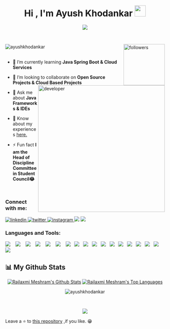 
<h1 align="center">Hi , I'm Ayush Khodankar <img src="https://media.giphy.com/media/hvRJCLFzcasrR4ia7z/giphy.gif" width="35"></h1>
<div align= "center">
    
<a href="#" align="center"><img src="https://readme-typing-svg.herokuapp.com?color=FFF&center=true&lines=Full+Stack+Java+Developer"></img></a>
     </div>
<br/>
<div align="left"> 
     <img src="https://komarev.com/ghpvc/?username=ayushkhodankar&label=Profile%20views&color=236ad3&labelColor=1155ba&style=for-the-badge" alt="ayushkhodankar" /> 
<a href="https://github.com/Ayushkhoodankar?tab=followers">
    <img alt="followers" title="Follow me on Github" src="https://custom-icon-badges.herokuapp.com/github/followers/Ayushkhodankar?color=236ad3&labelColor=1155ba&style=for-the-badge&logo=person-add&label=Follow&logoColor=white" align="right" width="130"/></a>
      </div>
<br>
<!--<p align="center">
     <a href="https://github.com/ryo-ma/github-profile-trophy"><img src="https://github-profile-trophy.vercel.app/?username=ayushkhodankar" alt="ayushkhodankar" /></a> </p>-->

<img align ="right" alt="developer" width="400" src="https://i.pinimg.com/originals/85/04/77/850477fed08bfe98598082bcd309ce70.gif"></img>

- 🌱 I’m currently learning **Java Spring Boot & Cloud Services**

- 👯 I’m looking to collaborate on **Open Source Projects & Cloud Based Projects**

- 💬 Ask me about **Java Frameworks & IDEs**

- 📄 Know about my experiences [here.](https://drive.google.com/file/d/1qkHbC2PAdUZxFPX0VHzaFAxbOTDlmfde/view?usp=share_link)

- ⚡ Fun fact **I am the Head of Discipline Committee in Student Council😂**
<br>

<h3 align="left">Connect with me:</h3>
<div align="left" dir="auto">
 <a href="https://www.linkedin.com/in/ayush-khodankar7/" rel="nofollow">
<img src="https://camo.githubusercontent.com/5e3d78e5310a41c0667e07077cf93596229de398b154b83885dc068874ed5365/68747470733a2f2f696d672e736869656c64732e696f2f62616467652f6c696e6b6564696e2d2532333145373742352e7376673f267374796c653d666f722d7468652d6261646765266c6f676f3d6c696e6b6564696e266c6f676f436f6c6f723d7768697465" alt="linkedin" data-canonical-src="https://img.shields.io/badge/linkedin-%231E77B5.svg?&amp;style=for-the-badge&amp;logo=linkedin&amp;logoColor=white" style="max-width: 100%;">
</a>

<a href="hrhttps://twitter.com/Ayushkhodankar" rel="nofollow">
<img src="https://camo.githubusercontent.com/13039975938e719b60e38191d050a182c1615f0e64a87494792c510ee111917a/68747470733a2f2f696d672e736869656c64732e696f2f62616467652f747769747465722d2532333030616365652e7376673f267374796c653d666f722d7468652d6261646765266c6f676f3d74776974746572266c6f676f436f6c6f723d7768697465" alt="twitter" data-canonical-src="https://img.shields.io/badge/twitter-%2300acee.svg?&amp;style=for-the-badge&amp;logo=twitter&amp;logoColor=white" style="max-width: 100%;">
</a>

<a href="https://www.instagram.com/ayusshhk_/" rel="nofollow">
<img src="https://camo.githubusercontent.com/acaa286597b43c96dc02b69b90de15a65c52063e31835b763a061cc815f64bac/68747470733a2f2f696d672e736869656c64732e696f2f62616467652f2d496e7374616772616d2d2532334534343035463f7374796c653d666f722d7468652d6261646765266c6f676f3d696e7374616772616d266c6f676f436f6c6f723d7768697465" alt="instagram" data-canonical-src="https://img.shields.io/badge/-Instagram-%23E4405F?style=for-the-badge&amp;logo=instagram&amp;logoColor=white" style="max-width: 100%;">
</a>
     <a href="mailto:ayushkhodankar01@gmail.com"><img src="https://img.shields.io/badge/Gmail-%23D14836.svg?&style=for-the-badge&logo=gmail&logoColor=white" /></a>
     
 <a href="https://discord.gg/ayushhk_/" rel="nofollow">
<img src="https://camo.githubusercontent.com/3f990cfefb64f13d28397fe586c3aa38a81fde585de479205d63c79363ebe07a/68747470733a2f2f696d672e736869656c64732e696f2f62616467652f446973636f72642d3732383944413f7374796c653d666f722d7468652d6261646765266c6f676f3d646973636f7264266c6f676f436f6c6f723d7768697465" data-canonical-src="https://img.shields.io/badge/Discord-7289DA?style=for-the-badge&amp;logo=discord&amp;logoColor=white" style="max-width: 100%;">
     </a>
</div>

<h3 align="left">Languages and Tools:</h3>
<p align="left">
<img src=https://img.shields.io/badge/C%2B%2B-00599C?style=for-the-badge&logo=c%2B%2B&logoColor=white/>&nbsp;&nbsp;&nbsp;
<img src=https://img.shields.io/badge/C-2980b9?style=for-the-badge&logo=c&logoColor=white/>&nbsp;&nbsp;&nbsp;
<img src=https://img.shields.io/badge/Java-43b02a?style=for-the-badge&logo=java&logoColor=white/>&nbsp;&nbsp;&nbsp;
<img src="https://img.shields.io/badge/PHP-FF6C37?style=for-the-badge&logo=PHP&logoColor=white"/>&nbsp;&nbsp;&nbsp;
  <img src="https://img.shields.io/badge/Javascript-ED8B00?style=for-the-badge&logo=javascript&logoColor=white" />&nbsp;&nbsp;&nbsp;
 <img src="https://img.shields.io/badge/HTML5-14354C?style=for-the-badge&logo=Html5&logoColor=white" />&nbsp;&nbsp;&nbsp;
  <img src="https://img.shields.io/badge/CSS3-39457E?style=for-the-badge&logo=CSS3&logoColor=white" />&nbsp;&nbsp;
<img src="https://img.shields.io/badge/Bootstrap-D24939?style=for-the-badge&logo=Bootstrap&logoColor=white"/>&nbsp;&nbsp;
 <img src=https://img.shields.io/badge/Node.js-4C9A2A?style=for-the-badge&logo=node.js&logoColor=white />&nbsp;&nbsp;
 <img src="https://img.shields.io/badge/reactJs-1AA7AC?style=for-the-badge&logo=react&logoColor=white"/>&nbsp;&nbsp;
<img src="https://img.shields.io/badge/Spring-56D686?style=for-the-badge&logo=spring&logoColor=white"/>&nbsp;&nbsp;
<img src="https://img.shields.io/badge/MySQL-0078d7?style=for-the-badge&logo=mysql&logoColor=white"/>&nbsp;&nbsp;
<img src="https://img.shields.io/badge/SQLite-07405E?style=for-the-badge&logo=sqlite&logoColor=white"/>&nbsp;&nbsp;
<img src="https://img.shields.io/badge/Git-F05032?style=for-the-badge&logo=git&logoColor=white"/>&nbsp;&nbsp;
<img src="https://img.shields.io/badge/Markdown-000000?style=for-the-badge&logo=markdown&logoColor=white"/>&nbsp;&nbsp;
<img src="https://img.shields.io/badge/.net-797ef6?style=for-the-badge&logo=dotnet&logoColor=white"/>&nbsp;&nbsp;
<img src="https://img.shields.io/badge/C sharp-663399?style=for-the-badge&logo=Csharp&logoColor=white"/>&nbsp;&nbsp;
<img src="https://img.shields.io/badge/Mongodb-658354?style=for-the-badge&logo=mongodb&logoColor=white"/>&nbsp;&nbsp;
<!--<img src="https://img.shields.io/badge/Angular-ff0000?style=for-the-badge&logo=angular&logoColor=white"/>&nbsp;&nbsp;-->
</p>


## 📊 My Github Stats
<div align="center">
<a href="https://github.com/Ayushkhodankar/github-readme-stats"><img alt="Rajlaxmi Meshram's Github Stats" src="https://github-readme-stats.vercel.app/api?username=Ayushkhodankar&show_icons=true&count_private=true&theme=react&hide_border=true&bg_color=0D1117" /></a>
 <a href="https://github.com/Ayushkhodankar/github-readme-stats"><img alt="Rajlaxmi Meshram's Top Languages" src="https://github-readme-stats.vercel.app/api/top-langs/?username=Ayushkhodankar&langs_count=8&count_private=true&layout=compact&theme=react&hide_border=true&bg_color=0D1117" /></a>

<br/>
<p><img align="center" src="https://github-readme-streak-stats.herokuapp.com/?user=ayushkhodankar&theme=black-ice&hide_border=true&stroke=0000&background=060A0CD0" alt="ayushkhodankar" /></p>
<br/>

<!---
<a href="https://github.com/Ayushkhodankar/github-readme-activity-graph"><img alt="Ayush Khodankar's Activity Graph" src="https://activity-graph.herokuapp.com/graph?username=Ayushkhodankar&bg_color=0D1117&color=5BCDEC&line=5BCDEC&point=FFFFFF&hide_border=true" /></a> --->
![](http://github-profile-summary-cards.vercel.app/api/cards/profile-details?username=Ayushkhodankar&theme=github_dark)
</div>

<p dir="auto">Leave a <g-emoji class="g-emoji" alias="star" fallback-src="https://github.githubassets.com/images/icons/emoji/unicode/2b50.png">⭐</g-emoji> to <a href="https://github.com/Ayushkhodankar/Ayushkhodankar">this repository</a> ,if you like. <g-emoji class="g-emoji" alias="grin" fallback-src="https://github.githubassets.com/images/icons/emoji/unicode/1f601.png">😁</g-emoji></p>

<!---
Ayushkhodankar/Ayushkhodankar is a ✨ special ✨ repository because its `README.md` (this file) appears on your GitHub profile.
You can click the Preview link to take a look at your changes.
--->
